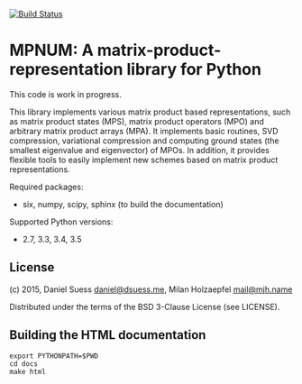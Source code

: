 [![Build Status](https://travis-ci.org/dseuss/mpnum.svg?branch=master)](https://travis-ci.org/dseuss/mpnum)

MPNUM: A matrix-product-representation library for Python
=========================================================

This code is work in progress.

This library implements various matrix product based representations,
such as matrix product states (MPS), matrix product operators (MPO)
and arbitrary matrix product arrays (MPA).  It implements basic
routines, SVD compression, variational compression and computing
ground states (the smallest eigenvalue and eigenvector) of MPOs.  In
addition, it provides flexible tools to easily implement new schemes
based on matrix product representations.

Required packages:

* six, numpy, scipy, sphinx (to build the documentation)

Supported Python versions:

* 2.7, 3.3, 3.4, 3.5


## License

(c) 2015, Daniel Suess <daniel@dsuess.me>, Milan Holzaepfel <mail@mjh.name>

Distributed under the terms of the BSD 3-Clause License (see LICENSE).


## Building the HTML documentation

    export PYTHONPATH=$PWD
    cd docs
    make html

